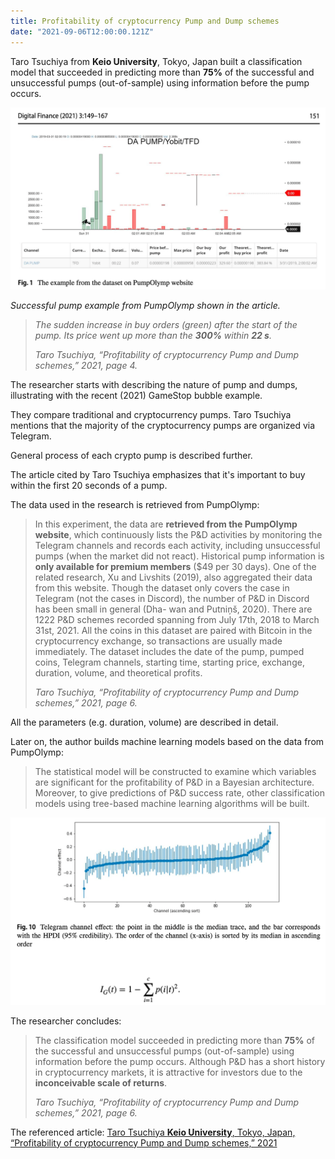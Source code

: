 ```yaml
---
title: Profitability of cryptocurrency Pump and Dump schemes
date: "2021-09-06T12:00:00.121Z"
---
```


Taro Tsuchiya from **Keio University**, Tokyo, Japan built a classification model that succeeded in predicting more than **75%** of the successful and unsuccessful pumps (out-of-sample) using information before the pump occurs.

![Successful pump example from PumpOlymp shown in the article](./da-pump.png)
<p>
    <em>Successful pump example from PumpOlymp shown in the article.

> The sudden increase in buy orders (green) after the start of the pump. Its price went up more than the **300%** within **22 s**.
>
> <cite>Taro Tsuchiya, “Profitability of cryptocurrency Pump and Dump schemes,” 2021, page 4.</cite>

</em>
</p>

The researcher starts with describing the nature of pump and dumps, illustrating with the recent (2021) GameStop bubble example.

They compare traditional and cryptocurrency pumps. Taro Tsuchiya mentions that the majority of the cryptocurrency pumps are organized via Telegram.

General process of each crypto pump is described further.

<p>
    <a title="Li, T., Shin, D., & Wang, B. (2019). Cryptocurrency pump-and-dump schemes. Available at SSRN 3267041.">
        The article cited by Taro Tsuchiya
    </a>
    emphasizes that it's important to buy within the first 20 seconds of a pump.
</p>

The data used in the research is retrieved from PumpOlymp:
> In this experiment, the data are **retrieved from the PumpOlymp website**, which continuously lists the P&D activities by monitoring the Telegram channels and records each activity, including unsuccessful pumps (when the market did not react). Historical pump information is **only available for premium members** ($49 per 30 days). One of the related research, Xu and Livshits (2019), also aggregated their data from this website. Though the dataset only covers the case in Telegram (not the cases in Discord), the number of P&D in Discord has been small in general (Dha- wan and Putniņš, 2020). There are 1222 P&D schemes recorded spanning from July 17th, 2018 to March 31st, 2021. All the coins in this dataset are paired with Bitcoin in the cryptocurrency exchange, so transactions are usually made immediately. The dataset includes the date of the pump, pumped coins, Telegram channels, starting time, starting price, exchange, duration, volume, and theoretical profits.
>
> <cite>Taro Tsuchiya, “Profitability of cryptocurrency Pump and Dump schemes,” 2021, page 6.</cite>

All the parameters (e.g. duration, volume) are described in detail.

Later on, the author builds machine learning models based on the data from PumpOlymp: 
> The statistical model will be constructed to examine which variables are significant for the profitability of P&D in a Bayesian architecture. Moreover, to give predictions of P&D success rate, other classification models using tree-based machine learning algorithms will be built.

![Telegram channel effect](./chart.png)

The researcher concludes:

> The classification model succeeded in predicting more than **75%** of the successful and unsuccessful pumps (out-of-sample) using information before the pump occurs.
> Although P&D has a short history in cryptocurrency markets, it is attractive for investors due to the **inconceivable scale of returns**.
>
> <cite>Taro Tsuchiya, “Profitability of cryptocurrency Pump and Dump schemes,” 2021, page 6.</cite>

The referenced article: <a href="https://link.springer.com/content/pdf/10.1007/s42521-021-00034-6.pdf" target="_blank" rel="noopener noreferrer">Taro Tsuchiya **Keio University**, Tokyo, Japan, “Profitability of cryptocurrency Pump and Dump schemes,” 2021</a>